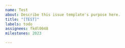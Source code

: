```yaml
---
name: Test
about: Describe this issue template's purpose here.
title: "[TEST]"
labels: todo
assignees: fkdl0048
milestones: 2023

---
```



